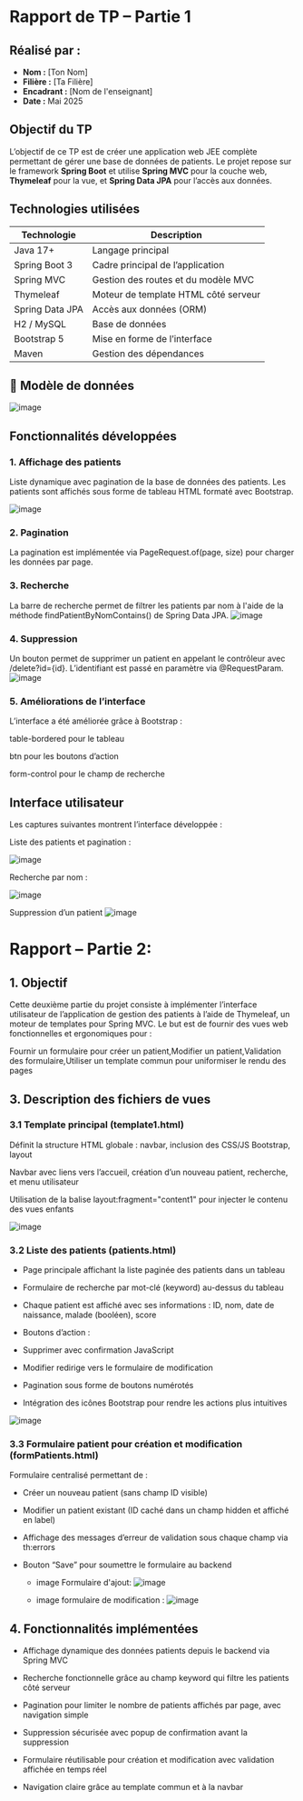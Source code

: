 #  Rapport de TP – Partie 1
##  Réalisé par :
- **Nom :** [Ton Nom]  
- **Filière :** [Ta Filière]  
- **Encadrant :** [Nom de l'enseignant]  
- **Date :** Mai 2025  

##  Objectif du TP

L’objectif de ce TP est de créer une application web JEE complète permettant de gérer une base de données de patients. Le projet repose sur le framework **Spring Boot** et utilise **Spring MVC** pour la couche web, **Thymeleaf** pour la vue, et **Spring Data JPA** pour l’accès aux données.

##  Technologies utilisées

| Technologie       | Description                        |
|-------------------|------------------------------------|
| Java 17+          | Langage principal                  |
| Spring Boot 3     | Cadre principal de l’application   |
| Spring MVC        | Gestion des routes et du modèle MVC |
| Thymeleaf         | Moteur de template HTML côté serveur |
| Spring Data JPA   | Accès aux données (ORM)            |
| H2 / MySQL        | Base de données                    |
| Bootstrap 5       | Mise en forme de l’interface       |
| Maven             | Gestion des dépendances            |

## 🧬 Modèle de données

![image](https://github.com/user-attachments/assets/3e2f33a5-7928-42d0-85eb-5d226dd95ad5)


## Fonctionnalités développées
### 1. Affichage des patients
Liste dynamique avec pagination de la base de données des patients. Les patients sont affichés sous forme de tableau HTML formaté avec Bootstrap.

![image](https://github.com/user-attachments/assets/31b7a0a6-fe6a-4126-9081-7e576d172cbf)

### 2. Pagination
La pagination est implémentée via PageRequest.of(page, size) pour charger les données par page.

### 3. Recherche
La barre de recherche permet de filtrer les patients par nom à l'aide de la méthode findPatientByNomContains() de Spring Data JPA.
![image](https://github.com/user-attachments/assets/ce41c5be-723d-42c3-b649-22dd5de11cb4)


### 4. Suppression
Un bouton permet de supprimer un patient en appelant le contrôleur avec /delete?id={id}. L’identifiant est passé en paramètre via @RequestParam.
![image](https://github.com/user-attachments/assets/98970ea9-b7ed-4dfb-96f2-782c48b25523)


### 5. Améliorations de l’interface
L’interface a été améliorée grâce à Bootstrap :

table-bordered pour le tableau

btn pour les boutons d’action

form-control pour le champ de recherche

## Interface utilisateur
Les captures suivantes montrent l’interface développée :

Liste des patients et pagination :

![image](https://github.com/user-attachments/assets/e766b9d7-beb2-47e1-9c0b-767c2d8f39e6)


Recherche par nom :

![image](https://github.com/user-attachments/assets/cd54cb75-bc35-47ee-82a1-37c43b03c15d)


Suppression d’un patient
![image](https://github.com/user-attachments/assets/c6570c01-c561-463b-92fc-047a7bce3c25)


# Rapport – Partie 2:

## 1. Objectif
Cette deuxième partie du projet consiste à implémenter l’interface utilisateur de l’application de gestion des patients à l’aide de Thymeleaf, un moteur de templates pour Spring MVC. Le but est de fournir des vues web fonctionnelles et ergonomiques pour :

Fournir un formulaire pour créer un patient,Modifier un patient,Validation des formulaire,Utiliser un template commun pour uniformiser le rendu des pages

## 3. Description des fichiers de vues
### 3.1 Template principal (template1.html)
Définit la structure HTML globale : navbar, inclusion des CSS/JS Bootstrap, layout

Navbar avec liens vers l’accueil, création d’un nouveau patient, recherche, et menu utilisateur

Utilisation de la balise layout:fragment="content1" pour injecter le contenu des vues enfants

![image](https://github.com/user-attachments/assets/da087359-c0d3-4b28-be4d-17404ebf25dc)


### 3.2 Liste des patients (patients.html)
- Page principale affichant la liste paginée des patients dans un tableau

- Formulaire de recherche par mot-clé (keyword) au-dessus du tableau

- Chaque patient est affiché avec ses informations : ID, nom, date de naissance, malade (booléen), score

- Boutons d’action :

- Supprimer avec confirmation JavaScript

- Modifier redirige vers le formulaire de modification

- Pagination sous forme de boutons numérotés

- Intégration des icônes Bootstrap pour rendre les actions plus intuitives
  
![image](https://github.com/user-attachments/assets/67ab9f66-ec0e-492d-ad76-4c928e016cd7)

### 3.3 Formulaire patient pour création et modification (formPatients.html)
Formulaire centralisé permettant de :

- Créer un nouveau patient (sans champ ID visible)

- Modifier un patient existant (ID caché dans un champ hidden et affiché en label)
  
- Affichage des messages d’erreur de validation sous chaque champ via th:errors

- Bouton “Save” pour soumettre le formulaire au backend
  - image Formulaire d'ajout:
![image](https://github.com/user-attachments/assets/ae52d473-eb0f-485a-a856-e0084db4de92)

  - image formulaire de modification :
    ![image](https://github.com/user-attachments/assets/ac4abfa3-cde4-4963-87cf-d1888f12ce84)


## 4. Fonctionnalités implémentées
- Affichage dynamique des données patients depuis le backend via Spring MVC

- Recherche fonctionnelle grâce au champ keyword qui filtre les patients côté serveur

- Pagination pour limiter le nombre de patients affichés par page, avec navigation simple

- Suppression sécurisée avec popup de confirmation avant la suppression

- Formulaire réutilisable pour création et modification avec validation affichée en temps réel

- Navigation claire grâce au template commun et à la navbar


